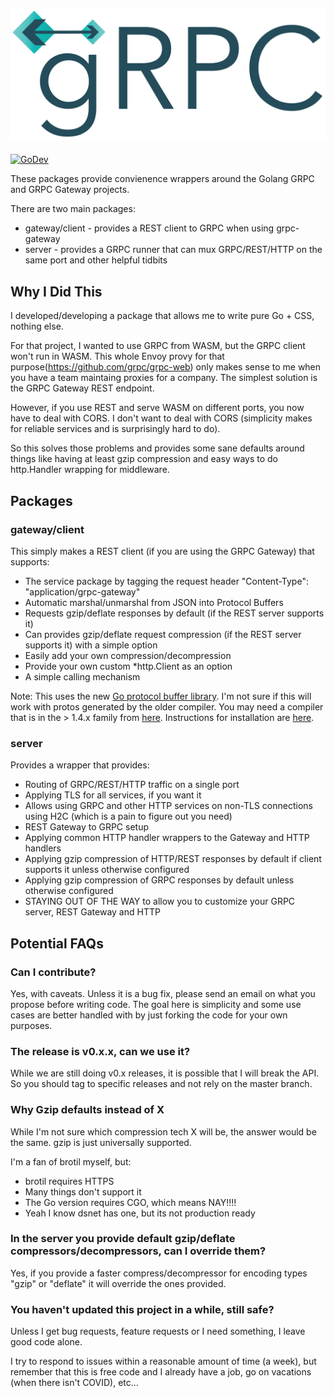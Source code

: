 ![grpc logo](https://raw.githubusercontent.com/cncf/artwork/master/projects/grpc/horizontal/color/grpc-horizontal-color.png)
---
[![GoDev](https://img.shields.io/static/v1?label=godev&message=reference&color=00add8)](https://pkg.go.dev/github.com/johnsiilver/grpc/server)

These packages provide convienence wrappers around the Golang GRPC and GRPC Gateway projects.

There are two main packages:
- gateway/client - provides a REST client to GRPC when using grpc-gateway
- server - provides a GRPC runner that can mux GRPC/REST/HTTP on the same port and other helpful tidbits

## Why I Did This

I developed/developing a package that allows me to write pure Go + CSS, nothing else.

For that project, I wanted to use GRPC from WASM, but the GRPC client won't run in WASM. This whole Envoy provy for that purpose(https://github.com/grpc/grpc-web) only makes sense to me when you have a team maintaing proxies for a company. The simplest solution is the GRPC Gateway REST endpoint.  

However, if you use REST and serve WASM on different ports, you now have to deal with CORS. I don't want to deal with CORS (simplicity makes for reliable services and is surprisingly hard to do).

So this solves those problems and provides some sane defaults around things like having at least gzip compression and easy ways to do http.Handler wrapping for middleware.

## Packages

### gateway/client

This simply makes a REST client (if you are using the GRPC Gateway) that supports:
- The service package by tagging the request header "Content-Type": "application/grpc-gateway"
- Automatic marshal/unmarshal from JSON into Protocol Buffers
- Requests gzip/deflate responses by default (if the REST server supports it)
- Can provides gzip/deflate request compression (if the REST server supports it) with a simple option
- Easily add your own compression/decompression
- Provide your own custom *http.Client as an option
- A simple calling mechanism

Note: This uses the new [Go protocol buffer library](https://blog.golang.org/protobuf-apiv2). I'm
not sure if this will work with protos generated by the older compiler. You may need a compiler that is in the > 1.4.x family from [here](https://github.com/golang/protobuf/). Instructions for installation are [here](https://grpc.io/docs/languages/go/quickstart/).

### server

Provides a wrapper that provides:
- Routing of GRPC/REST/HTTP traffic on a single port
- Applying TLS for all services, if you want it
- Allows using GRPC and other HTTP services on non-TLS connections using H2C (which is a pain to figure out you need)
- REST Gateway to GRPC setup
- Applying common HTTP handler wrappers to the Gateway and HTTP handlers
- Applying gzip compression of HTTP/REST responses by default if client supports it unless otherwise configured
- Applying gzip compression of GRPC responses by default unless otherwise configured
- STAYING OUT OF THE WAY to allow you to customize your GRPC server, REST Gateway and HTTP

## Potential FAQs

### Can I contribute?

Yes, with caveats. Unless it is a bug fix, please send an email on what you propose before writing code. The goal here is simplicity and some use cases are better handled with by just forking the code for your own purposes.

### The release is v0.x.x, can we use it?

While we are still doing v0.x releases, it is possible that I will break the API. So you should tag to specific releases and not rely on the master branch.

### Why Gzip defaults instead of X

While I'm not sure which compression tech X will be, the answer would be the same. gzip is just universally supported.

I'm a fan of brotil myself, but:

- brotil requires HTTPS
- Many things don't support it
- The Go version requires CGO, which means NAY!!!!
- Yeah I know dsnet has one, but its not production ready

### In the server you provide default gzip/deflate compressors/decompressors, can I override them?

Yes, if you provide a faster compress/decompressor for encoding types "gzip" or "deflate" it will override the ones provided.

### You haven't updated this project in a while, still safe?

Unless I get bug requests, feature requests or I need something, I leave good code alone.

I try to respond to issues within a reasonable amount of time (a week), but remember that this is free code and I already have a job, go on vacations (when there isn't COVID), etc...

